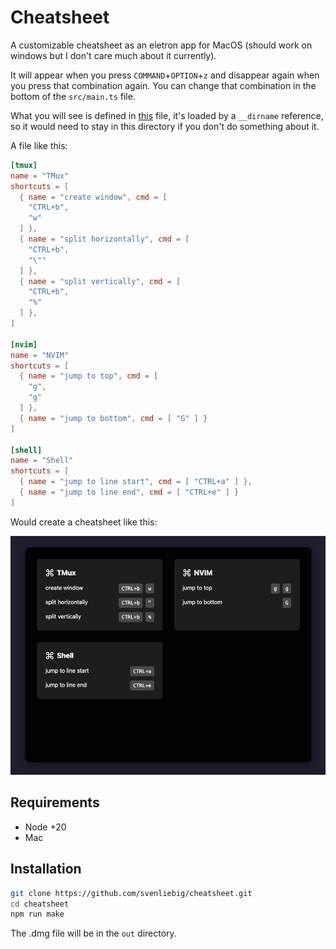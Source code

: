 # Cheatsheet

A customizable cheatsheet as an eletron app for MacOS (should work on windows but I don't care much about it currently).

It will appear when you press `COMMAND`+`OPTION`+`z` and disappear again when you press that combination again. You can change that combination in the bottom of the `src/main.ts` file.

What you will see is defined in [this](./cheatsheet.toml) file, it's loaded by a `__dirname` reference, so it would need to stay in this directory if you don't do something about it.

A file like this:

```toml
[tmux]
name = "TMux"
shortcuts = [
  { name = "create window", cmd = [
    "CTRL+b",
    "w"
  ] },
  { name = "split horizontally", cmd = [
    "CTRL+b",
    "\""
  ] },
  { name = "split vertically", cmd = [
    "CTRL+b",
    "%"
  ] },
]

[nvim]
name = "NVIM"
shortcuts = [
  { name = "jump to top", cmd = [
    "g",
    "g"
  ] },
  { name = "jump to bottom", cmd = [ "G" ] }
]

[shell]
name = "Shell"
shortcuts = [
  { name = "jump to line start", cmd = [ "CTRL+a" ] },
  { name = "jump to line end", cmd = [ "CTRL+e" ] }
]
```

Would create a cheatsheet like this:

![cheat sheet picture](./documentation/example.png)

## Requirements

- Node +20
- Mac

## Installation

```bash
git clone https://github.com/svenliebig/cheatsheet.git
cd cheatsheet
npm run make
```

The .dmg file will be in the `out` directory.
